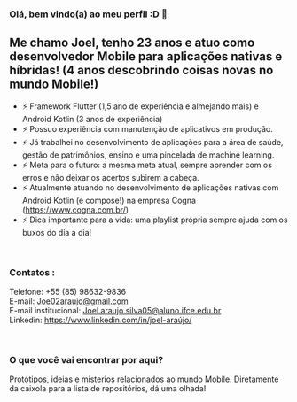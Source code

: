 ### Olá, bem vindo(a) ao meu perfil :D 👋

## Me chamo Joel, tenho 23 anos e atuo como desenvolvedor Mobile para aplicações nativas e híbridas! (4 anos descobrindo coisas novas no mundo Mobile!)

- ⚡ Framework Flutter (1,5 ano de experiência e almejando mais) e Android Kotlin (3 anos de experiência)
- ⚡ Possuo experiência com manutenção de aplicativos em produção.
- ⚡ Já trabalhei no desenvolvimento de aplicações para a área de saúde, gestão de patrimônios, ensino e uma pincelada de machine learning.
- ⚡ Meta para o futuro: a mesma meta atual, sempre aprender com os erros e não deixar os acertos subirem a cabeça.
- ⚡ Atualmente atuando no desenvolvimento de aplicações nativas com Android Kotlin (e compose!) na empresa Cogna (https://www.cogna.com.br/)
- ⚡ Dica importante para a vida: uma playlist própria sempre ajuda com os buxos do dia a dia!
<br />

### Contatos :

Telefone: +55 (85) 98632-9836<br />
E-mail: Joe02araujo@gmail.com<br />
E-mail institucional: Joel.araujo.silva05@aluno.ifce.edu.br<br />
Linkedin: https://www.linkedin.com/in/joel-araújo/<br />

<br />

### O que você vai encontrar por aqui?

Protótipos, ideias e misterios relacionados ao mundo Mobile. Diretamente da caixola para a lista de repositórios, dá uma olhada!
